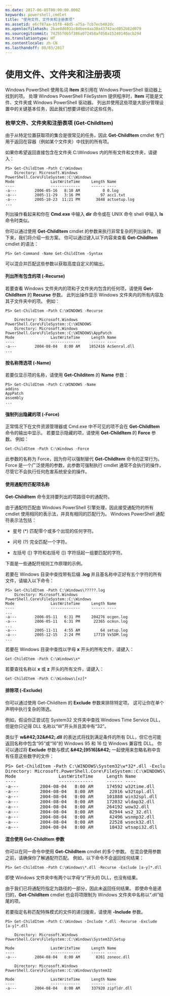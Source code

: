 ```yaml
---
ms.date: 2017-06-05T00:00:00.000Z
keywords: powershell,cmdlet
title: "使用文件、文件夹和注册表项"
ms.assetid: e6cf87aa-b5f8-48d5-a75a-7cb7ecb482dc
ms.openlocfilehash: 2bae8d6931c84bee4aa30a43742acd052b82d079
ms.sourcegitcommit: 74255f0b5f386a072458af058a15240140acb294
ms.translationtype: HT
ms.contentlocale: zh-CN
ms.lasthandoff: 08/03/2017
---
```

# <a name="working-with-files-folders-and-registry-keys"></a>使用文件、文件夹和注册表项
Windows PowerShell 使用名词 **Item** 来引用在 Windows PowerShell 驱动器上找到的项。 处理 Windows PowerShell FileSystem 提供程序时，**Item** 可能是文件、文件夹或 Windows PowerShell 驱动器。 列出并使用这些项是大部分管理设置中的关键基本任务，因此我们想要详细讨论这些任务。

### <a name="enumerating-files-folders-and-registry-keys-get-childitem"></a>枚举文件、文件夹和注册表项 (Get-ChildItem)
由于从特定位置获取项的集合是很常见的任务，因此 **Get-ChildItem** cmdlet 专门用于返回在容器（例如某个文件夹）中找到的所有项。

如果你希望返回直接包含在文件夹 C:\\Windows 内的所有文件和文件夹，请键入：

```
PS> Get-ChildItem -Path C:\Windows
    Directory: Microsoft.Windows PowerShell.Core\FileSystem::C:\Windows
Mode                LastWriteTime     Length Name
----                -------------     ------ ----
-a---        2006-05-16   8:10 AM          0 0.log
-a---        2005-11-29   3:16 PM         97 acc1.txt
-a---        2005-10-23  11:21 PM       3848 actsetup.log
...
```

列出操作看起来和你在 **Cmd.exe** 中输入 **dir** 命令或在 UNIX 命令 shell 中输入 **ls** 命令时类似。

你可以通过使用 **Get-ChildItem** cmdlet 的参数来执行非常复杂的列出操作。 接下来，我们将介绍一些方案。 你可以通过键入以下内容来查看 **Get-ChildItem** cmdlet 的语法：

```
PS> Get-Command -Name Get-ChildItem -Syntax
```

可以混合并匹配这些参数以获取高度自定义的输出。

#### <a name="listing-all-contained-items--recurse"></a>列出所有包含的项 (-Recurse)
若要查看 Windows 文件夹内的项和子文件夹内包含的任何项，请使用 **Get-ChildItem** 的 **Recurse** 参数。 此列出操作显示 Windows 文件夹内的所有内容及其子文件夹中的项。 例如：

```
PS> Get-ChildItem -Path C:\WINDOWS -Recurse

    Directory: Microsoft.Windows PowerShell.Core\FileSystem::C:\WINDOWS
    Directory: Microsoft.Windows PowerShell.Core\FileSystem::C:\WINDOWS\AppPatch
Mode                LastWriteTime     Length Name
----                -------------     ------ ----
-a---        2004-08-04   8:00 AM    1852416 AcGenral.dll
...
```

#### <a name="filtering-items-by-name--name"></a>按名称筛选项 (-Name)
若要仅显示项的名称，请使用 **Get-Childitem** 的 **Name** 参数：

```
PS> Get-ChildItem -Path C:\WINDOWS -Name
addins
AppPatch
assembly
...
```

#### <a name="forcibly-listing-hidden-items--force"></a>强制列出隐藏的项 (-Force)
正常情况下在文件资源管理器或 Cmd.exe 中不可见的项不会在 **Get-ChildItem** 命令的输出中显示。 若要显示隐藏的项，请使用 **Get-ChildItem** 的 **Force** 参数。 例如：

```
Get-ChildItem -Path C:\Windows -Force
```

此参数的名称为 Force，因为你可以强制替代 **Get-ChildItem** 命令的正常行为。 Force 是一个广泛使用的参数，此参数可强制执行 cmdlet 通常不会执行的操作，尽管它不会执行任何危害系统安全的操作。

#### <a name="matching-item-names-with-wildcards"></a>使用通配符匹配项名称
**Get-ChildItem** 命令支持要列出的项路径中的通配符。

由于通配符匹配由 Windows PowerShell 引擎处理，因此接受通配符的所有 cmdlet 使用相同的表示法，并具有相同的匹配行为。 Windows PowerShell 通配符表示法包括：

-   星号 (\*) 匹配零个或多个出现的任何字符。

-   问号 (?) 完全匹配一个字符。

-   左括号 (\[) 字符和右括号 (]) 字符括起一组要匹配的字符。

下面是一些通配符规则工作原理的示例。

若要在 Windows 目录中查找带有后缀 **.log** 并且基名称中正好有五个字符的所有文件，请输入以下命令：

```
PS> Get-ChildItem -Path C:\Windows\?????.log
    Directory: Microsoft.Windows PowerShell.Core\FileSystem::C:\Windows
Mode                LastWriteTime     Length Name
----                -------------     ------ ----
...
-a---        2006-05-11   6:31 PM     204276 ocgen.log
-a---        2006-05-11   6:31 PM      22365 ocmsn.log
...
-a---        2005-11-11   4:55 AM         64 setup.log
-a---        2005-12-15   2:24 PM      17719 VxSDM.log
...
```

若要在 Windows 目录中查找以字母 **x** 开头的所有文件，请键入：

```
Get-ChildItem -Path C:\Windows\x*
```

若要查找名称以 **x** 或 **z** 开头的所有文件，请键入：

```
Get-ChildItem -Path C:\Windows\[xz]*
```

#### <a name="excluding-items--exclude"></a>排除项 (-Exclude)
你可以通过使用 Get-ChildItem 的 **Exclude** 参数来排除特定项。 这可让你在单个声明中执行复杂的筛选。

例如，假设你正尝试在 System32 文件夹中查找 Windows Time Service DLL，但是你只记得 DLL 名称以“W”开头并且其中有“32”。

类似于 **w\&#42;32\&#42;.dll** 的表达式将找到满足条件的所有 DLL，但它也可能返回名称中包含“95”或“16”的 Windows 95 和 16 位 Windows 兼容性 DLL。 你可以通过将 **Exclude** 参数与模式 **\&#42;\[9516]\&#42;** 一起使用来忽略名称中含有任意这些数字的文件：

<pre>PS> Get-ChildItem -Path C:\WINDOWS\System32\w*32*.dll -Exclude *[9516]*
Directory: Microsoft.PowerShell.Core\FileSystem::C:\WINDOWS\System32
Mode                LastWriteTime     Length Name
----                -------------     ------ ----
-a---        2004-08-04   8:00 AM     174592 w32time.dll
-a---        2004-08-04   8:00 AM      22016 w32topl.dll
-a---        2004-08-04   8:00 AM     101888 win32spl.dll
-a---        2004-08-04   8:00 AM     172032 wldap32.dll
-a---        2004-08-04   8:00 AM     264192 wow32.dll
-a---        2004-08-04   8:00 AM      82944 ws2_32.dll
-a---        2004-08-04   8:00 AM      42496 wsnmp32.dll
-a---        2004-08-04   8:00 AM      22528 wsock32.dll
-a---        2004-08-04   8:00 AM      18432 wtsapi32.dll</pre>

#### <a name="mixing-get-childitem-parameters"></a>混合使用 Get-ChildItem 参数
你可以在同一命令中使用 **Get-ChildItem** cmdlet 的多个参数。 在混合使用参数之前，请确保你了解通配符匹配。 例如，以下命令不会返回任何结果：

```
PS> Get-ChildItem -Path C:\Windows\*.dll -Recurse -Exclude [a-y]*.dll
```

即使 Windows 文件夹中有两个以字母“z”开头的 DLL，也没有结果。

由于我们已将通配符指定为路径的一部分，因此未返回任何结果。 即使命令是递归的，**Get-ChildItem** cmdlet 也会将项限制为 Windows 文件夹中名称以“.dll”结尾的项。

若要指定名称匹配特殊模式的文件的递归搜索，请使用 **-Include** 参数。

```
PS> Get-ChildItem -Path C:\Windows -Include *.dll -Recurse -Exclude [a-y]*.dll

    Directory: Microsoft.Windows PowerShell.Core\FileSystem::C:\Windows\System32\Setup

Mode                LastWriteTime     Length Name
----                -------------     ------ ----
-a---        2004-08-04   8:00 AM       8261 zoneoc.dll

    Directory: Microsoft.Windows PowerShell.Core\FileSystem::C:\Windows\System32

Mode                LastWriteTime     Length Name
----                -------------     ------ ----
-a---        2004-08-04   8:00 AM     337920 zipfldr.dll
```

